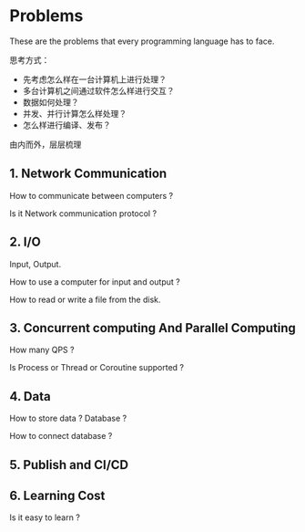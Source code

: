 

# Problems

These are the problems that every programming language has to face.

思考方式：

- 先考虑怎么样在一台计算机上进行处理？
- 多台计算机之间通过软件怎么样进行交互？
- 数据如何处理？
- 并发、并行计算怎么样处理？
- 怎么样进行编译、发布？

由内而外，层层梳理



## 1. Network Communication

How to communicate between computers ?

Is it Network communication protocol ?



## 2. I/O

Input, Output.

How to use a computer for input and output ? 

How to read or write a file from the disk.



## 3. Concurrent computing And Parallel Computing

How many QPS ? 

Is Process or Thread or Coroutine supported ?



## 4. Data

How to store data ? Database ?

How to connect database ?



## 5. Publish and CI/CD





## 6. Learning Cost

Is it easy to learn ?









